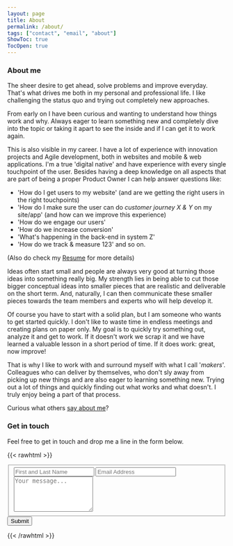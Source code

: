 ```yaml
---
layout: page
title: About
permalink: /about/
tags: ["contact", "email", "about"]
ShowToc: true
TocOpen: true
---
```


### About me 
The sheer desire to get ahead, solve problems and improve everyday. That's what drives me both in my personal and professional life. I like challenging the status quo and trying out completely new approaches.

From early on I have been curious and wanting to understand how things work and why. Always eager to learn something new and completely dive into the topic or taking it apart to see the inside and if I can get it to work again.

This is also visible in my career. I have a lot of experience with innovation projects and Agile development, both in websites and mobile & web applications. I'm a true 'digital native' and have experience with every single touchpoint of the user. Besides having a deep knowledge on all aspects that are part of being a proper Product Owner I can help answer questions like:
* 'How do I get users to my website' (and are we getting the right users in the right touchpoints)
* 'How do I make sure the user can do _customer journey X & Y_ on my site/app' (and how can we improve this experience)
* 'How do we engage our users'
* 'How do we increase conversion'
* 'What's happening in the back-end in system Z'
* 'How do we track & measure 123' and so on.

(Also do check my [Resume](/resume/) for more details)

Ideas often start small and people are always very good at turning those ideas into something really big. My strength lies in being able to cut those bigger conceptual ideas into smaller pieces that are realistic and deliverable on the short term. And, naturally, I can then communicate these smaller pieces towards the team members and experts who will help develop it.

Of course you have to start with a solid plan, but I am someone who wants to get started quickly. I don't like to waste time in endless meetings and creating plans on paper only. My goal is to quickly try something out, analyze it and get to work. If it doesn't work we scrap it and we have learned a valuable lesson in a short period of time. If it does work: great, now improve!

That is why I like to work with and surround myself with what I call '_makers_'. Colleagues who can deliver by themselves, who don't sly away from picking up new things and are also eager to learning something new. Trying out a lot of things and quickly finding out what works and what doesn't. I truly enjoy being a part of that process.

Curious what others [say about me](/testimonials/)?

### Get in touch
Feel free to get in touch and drop me a line in the form below.

{{< rawhtml >}}
<form id="fs-frm" name="simple-contact-form" accept-charset="utf-8" action="https://formspree.io/f/xjvpngvd" method="post">
  <fieldset id="fs-frm-inputs">
    <!-- <label for="full-name">Full Name</label> -->
    <input type="text" name="name" id="full-name" placeholder="First and Last Name" required="true">
    <!-- <label for="email-address">Email Address</label> --> 
    <input type="email" name="_replyto" id="email-address" placeholder="Email Address" required="true">
    <!-- <label for="message">Message</label> -->
    <textarea rows="5" name="message" id="message" placeholder="Your message..." required="true"></textarea>
    <input type="hidden" name="_subject" id="email-subject" value="Contact Form - About">
    <input type="text" name="_gotcha" style="display:none" />
  </fieldset>
  <input class="submit" type="submit" value="Submit">
</form>
{{< /rawhtml >}}